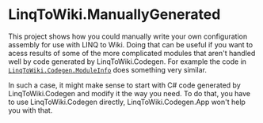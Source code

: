 LinqToWiki.ManuallyGenerated
============================

This project shows how you could manually write your own
configuration assembly for use with LINQ to Wiki.
Doing that can be useful if you want to acess results of some of the more complicated modules
that aren't handled well by code generated by LinqToWiki.Codegen.
For example the code in [`LinqToWiki.Codegen.ModuleInfo`](https://github.com/svick/LINQ-to-Wiki/tree/master/LinqToWiki.Codegen/ModuleInfo)
does something very similar.

In such a case, it might make sense to start with C# code generated by LinqToWiki.Codegen
and modify it the way you need.
To do that, you have to use LinqToWiki.Codegen directly, LinqToWiki.Codegen.App won't help you with that.

